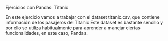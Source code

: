 Ejercicios con Pandas: Titanic

En este ejercicio vamos a trabajar con el dataset titanic.csv, que contiene información de los pasajeros del Titanic
Este dataset es bastante sencillo y por ello se utiliza habitualmente para aprender a manejar ciertas funcionalidades, en este caso, Pandas.
